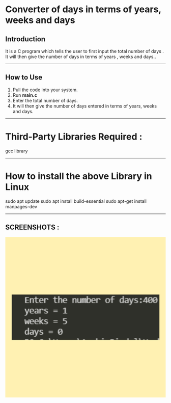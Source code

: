 # Converter of days in terms of years, weeks and days


## Introduction
It is a C program which tells the user to first input the total number of days . It will then give the number of days in terms of years , weeks and days..

***
## How to Use
1. Pull the code into your system.
2. Run **main.c**
3. Enter the total number of days.
4. It will then give the number of days entered in terms of years, weeks and days.

***
# Third-Party Libraries Required :

gcc library

****

# How to install the above Library in Linux

sudo apt update
sudo apt install build-essential
sudo apt-get install manpages-dev


****



## SCREENSHOTS :
![output](Output.jpg)